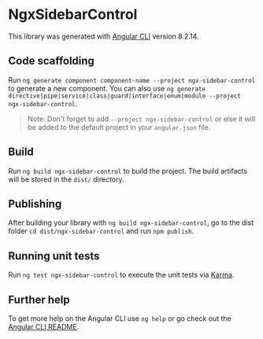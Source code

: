 # NgxSidebarControl

This library was generated with [Angular CLI](https://github.com/angular/angular-cli) version 8.2.14.

## Code scaffolding

Run `ng generate component component-name --project ngx-sidebar-control` to generate a new component. You can also use `ng generate directive|pipe|service|class|guard|interface|enum|module --project ngx-sidebar-control`.
> Note: Don't forget to add `--project ngx-sidebar-control` or else it will be added to the default project in your `angular.json` file. 

## Build

Run `ng build ngx-sidebar-control` to build the project. The build artifacts will be stored in the `dist/` directory.

## Publishing

After building your library with `ng build ngx-sidebar-control`, go to the dist folder `cd dist/ngx-sidebar-control` and run `npm publish`.

## Running unit tests

Run `ng test ngx-sidebar-control` to execute the unit tests via [Karma](https://karma-runner.github.io).

## Further help

To get more help on the Angular CLI use `ng help` or go check out the [Angular CLI README](https://github.com/angular/angular-cli/blob/master/README.md).
